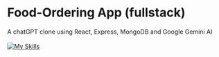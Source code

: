 # Food-Ordering App (fullstack)

A chatGPT clone using React, Express, MongoDB and Google Gemini AI
<br><br>
[![My Skills](https://skillicons.dev/icons?i=react,express,mongodb)](https://skillicons.dev)